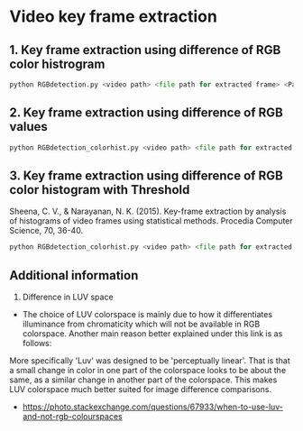 # Video key frame extraction


## 1. Key frame extraction using difference of RGB color histrogram

```python
python RGBdetection.py <video path> <file path for extracted frame> <Paremeter to frame you want from video>
```

## 2. Key frame extraction using difference of RGB values

```python
python RGBdetection_colorhist.py <video path> <file path for extracted frame> <Paremeter to frame you want from video>
```

## 3. Key frame extraction using difference of RGB color histogram with Threshold

Sheena, C. V., & Narayanan, N. K. (2015). Key-frame extraction by analysis of histograms of video frames using statistical methods. Procedia Computer Science, 70, 36-40.

```python
python RGBdetection_colorhist.py <video path> <file path for extracted frame> <option - Paremeter to frame you want from video -- default : none>
```

## Additional information
1. Difference in LUV space

- The choice of LUV colorspace is mainly due to how it differentiates illuminance from chromaticity which will not be available in RGB colorspace.
Another main reason better explained under this link is as follows:

More specifically 'Luv' was designed to be 'perceptually linear'. That is that a small change in color in one part of the colorspace looks to be about the same, as a similar change in another part of the colorspace. This makes LUV colorspace much better suited for image difference comparisons.

- https://photo.stackexchange.com/questions/67933/when-to-use-luv-and-not-rgb-colourspaces
